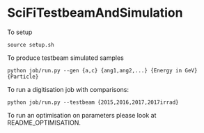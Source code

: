# SciFiTestbeamAndSimulation

To setup 
```
source setup.sh
```

To produce testbeam simulated samples
```
python job/run.py --gen {a,c} {ang1,ang2,...} {Energy in GeV} {Particle}
```

To run a digitisation job with comparisons:
```
python job/run.py --testbeam {2015,2016,2017,2017irrad}
```

To run an optimisation on parameters please look at README\_OPTIMISATION.





